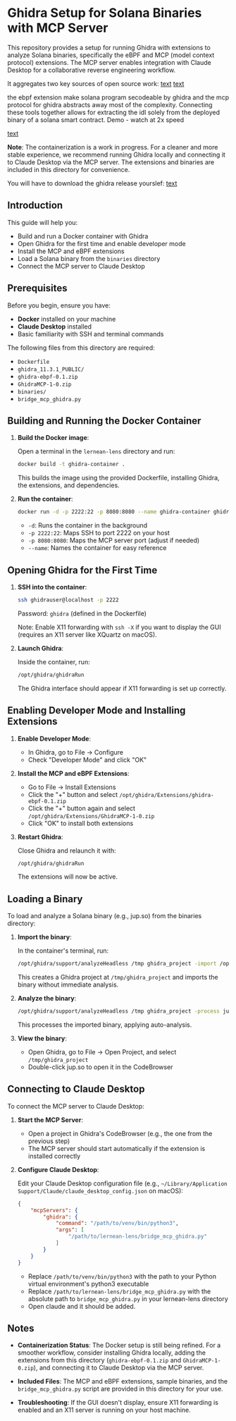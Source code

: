 # Ghidra Setup for Solana Binaries with MCP Server

This repository provides a setup for running Ghidra with extensions to analyze Solana binaries, specifically the eBPF and MCP (model context protocol) extensions. The MCP server enables integration with Claude Desktop for a collaborative reverse engineering workflow.

It aggregates two key sources of open source work:
[text](https://github.com/LaurieWired/GhidraMCP)
[text](https://github.com/riptl/ghidra-ebpf)

the ebpf extension make solana program secodeable by ghidra and the mcp protocol for ghidra abstracts away most of the complexity. 
Connecting these tools together allows for extracting the idl solely from the deployed binary of a solana smart contract.
Demo - watch at 2x speed 

[text](https://www.loom.com/share/bb99150ae1a6492c940a38de69978463?sid=4585ba0e-d42c-4f25-868f-b68a35211537)

**Note**: The containerization is a work in progress. For a cleaner and more stable experience, we recommend running Ghidra locally and connecting it to Claude Desktop via the MCP server. The extensions and binaries are included in this directory for convenience.

You will have to download the ghidra release yourslef:
[text](https://github.com/NationalSecurityAgency/ghidra)

## Introduction

This guide will help you:
- Build and run a Docker container with Ghidra
- Open Ghidra for the first time and enable developer mode
- Install the MCP and eBPF extensions
- Load a Solana binary from the `binaries` directory
- Connect the MCP server to Claude Desktop

## Prerequisites

Before you begin, ensure you have:
- **Docker** installed on your machine
- **Claude Desktop** installed
- Basic familiarity with SSH and terminal commands

The following files from this directory are required:
- `Dockerfile`
- `ghidra_11.3.1_PUBLIC/`
- `ghidra-ebpf-0.1.zip`
- `GhidraMCP-1-0.zip`
- `binaries/`
- `bridge_mcp_ghidra.py`

## Building and Running the Docker Container

1. **Build the Docker image**:
   
   Open a terminal in the `lernean-lens` directory and run:
   ```bash
   docker build -t ghidra-container .
   ```

   This builds the image using the provided Dockerfile, installing Ghidra, the extensions, and dependencies.

2. **Run the container**:
   ```bash
   docker run -d -p 2222:22 -p 8080:8080 --name ghidra-container ghidra-container
   ```

   - `-d`: Runs the container in the background
   - `-p 2222:22`: Maps SSH to port 2222 on your host
   - `-p 8080:8080`: Maps the MCP server port (adjust if needed)
   - `--name`: Names the container for easy reference

## Opening Ghidra for the First Time

1. **SSH into the container**:
   ```bash
   ssh ghidrauser@localhost -p 2222
   ```

   Password: `ghidra` (defined in the Dockerfile)

   Note: Enable X11 forwarding with `ssh -X` if you want to display the GUI (requires an X11 server like XQuartz on macOS).

2. **Launch Ghidra**:
   
   Inside the container, run:
   ```bash
   /opt/ghidra/ghidraRun
   ```

   The Ghidra interface should appear if X11 forwarding is set up correctly.

## Enabling Developer Mode and Installing Extensions

1. **Enable Developer Mode**:
   - In Ghidra, go to File → Configure
   - Check "Developer Mode" and click "OK"

2. **Install the MCP and eBPF Extensions**:
   - Go to File → Install Extensions
   - Click the "+" button and select `/opt/ghidra/Extensions/ghidra-ebpf-0.1.zip`
   - Click the "+" button again and select `/opt/ghidra/Extensions/GhidraMCP-1-0.zip`
   - Click "OK" to install both extensions

3. **Restart Ghidra**:
   
   Close Ghidra and relaunch it with:
   ```bash
   /opt/ghidra/ghidraRun
   ```

   The extensions will now be active.

## Loading a Binary

To load and analyze a Solana binary (e.g., jup.so) from the binaries directory:

1. **Import the binary**:
   
   In the container's terminal, run:
   ```bash
   /opt/ghidra/support/analyzeHeadless /tmp ghidra_project -import /opt/ghidra/binaries/jup.so -loader ElfLoader -loader-applyRelocations false -processor eBPF:LE:64:default -noanalysis -overwrite
   ```

   This creates a Ghidra project at `/tmp/ghidra_project` and imports the binary without immediate analysis.

2. **Analyze the binary**:
   ```bash
   /opt/ghidra/support/analyzeHeadless /tmp ghidra_project -process jup.so
   ```

   This processes the imported binary, applying auto-analysis.

3. **View the binary**:
   - Open Ghidra, go to File → Open Project, and select `/tmp/ghidra_project`
   - Double-click jup.so to open it in the CodeBrowser

## Connecting to Claude Desktop

To connect the MCP server to Claude Desktop:

1. **Start the MCP Server**:
   - Open a project in Ghidra's CodeBrowser (e.g., the one from the previous step)
   - The MCP server should start automatically if the extension is installed correctly

2. **Configure Claude Desktop**:
   
   Edit your Claude Desktop configuration file (e.g., `~/Library/Application Support/Claude/claude_desktop_config.json` on macOS):
   ```json
   {
       "mcpServers": {
           "ghidra": {
               "command": "/path/to/venv/bin/python3",
               "args": [
                   "/path/to/lernean-lens/bridge_mcp_ghidra.py"
               ]
           }
       }
   }
   ```

   - Replace `/path/to/venv/bin/python3` with the path to your Python virtual environment's python3 executable
   - Replace `/path/to/lernean-lens/bridge_mcp_ghidra.py` with the absolute path to `bridge_mcp_ghidra.py` in your lernean-lens directory
   - Open claude and it should be added.

## Notes

- **Containerization Status**: The Docker setup is still being refined. For a smoother workflow, consider installing Ghidra locally, adding the extensions from this directory (`ghidra-ebpf-0.1.zip` and `GhidraMCP-1-0.zip`), and connecting it to Claude Desktop via the MCP server.

- **Included Files**: The MCP and eBPF extensions, sample binaries, and the `bridge_mcp_ghidra.py` script are provided in this directory for your use.

- **Troubleshooting**: If the GUI doesn't display, ensure X11 forwarding is enabled and an X11 server is running on your host machine.